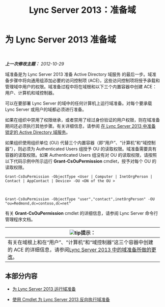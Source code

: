 ﻿---
title: Lync Server 2013：准备域
TOCTitle: 准备域
ms:assetid: 8eea541c-5f9d-4afc-92a8-a31d6f742544
ms:mtpsurl: https://technet.microsoft.com/zh-cn/library/Gg398721(v=OCS.15)
ms:contentKeyID: 49313565
ms.date: 05/19/2016
mtps_version: v=OCS.15
ms.translationtype: HT
---

# 为 Lync Server 2013 准备域

 

_**上一次修改主题：** 2012-10-29_

域准备是为 Lync Server 2013 准备 Active Directory 域服务 的最后一步。域准备步骤中将向通用组添加必要的访问控制项 (ACE)，这些访问控制项将授予承载和管理域中用户的权限。域准备过程中将在域根和以下三个内置容器中创建 ACE：用户、计算机和域控制器。

可以在要部署 Lync Server 的域中的任何计算机上运行域准备。对每个要承载 Lync Server 或用户的域都必须进行准备。

如果在组织中禁用了权限继承，或者禁用了经过身份验证的用户权限，则在域准备期间还必须执行其他步骤。有关详细信息，请参阅 [在 Lync Server 2013 中准备锁定的 Active Directory 域服务](lync-server-2013-preparing-a-locked-down-active-directory-domain-services.md)。

如果组织使用组织单位 (OU) 代替三个内置容器（即“用户”、“计算机”和“域控制器”），则必须为 Authenticated Users 组授予 OU 的读取权限。域准备需要具有容器的读取权限。如果 Authenticated Users 组没有对 OU 的读取权限，请按照以下代码示例中所示运行 **Grant-CsOuPermission** cmdlet，授予对每个 OU 的读取权限。

    Grant-CsOuPermission -ObjectType <User | Computer | InetOrgPerson | Contact | AppContact | Device> -OU <DN of the OU > 

   &nbsp;

    Grant-CsOuPermission -ObjectType "user","contact",inetOrgPerson" -OU "ou=Redmond,dc=contoso,dc=net"

有关 **Grant-CsOuPermission** cmdlet 的详细信息，请参阅 Lync Server 命令行管理程序文档。

<table>
<thead>
<tr class="header">
<th><img src="images/Gg398094.tip(OCS.15).gif" title="tip" alt="tip" />提示：</th>
</tr>
</thead>
<tbody>
<tr class="odd">
<td>有关在域根上和在“用户”、“计算机”和“域控制器”这三个容器中创建的 ACE 的详细信息，请参阅<a href="lync-server-2013-changes-made-by-domain-preparation.md">Lync Server 2013 中的域准备所做的更改</a>。</td>
</tr>
</tbody>
</table>


## 本部分内容

  - [为 Lync Server 2013 运行域准备](lync-server-2013-running-domain-preparation.md)

  - [使用 Cmdlet 为 Lync Server 2013 反向执行域准备](lync-server-2013-using-cmdlets-to-reverse-domain-preparation.md)

